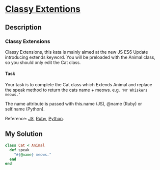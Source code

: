 # [Classy Extentions](https://www.codewars.com/kata/55a14aa4817efe41c20000bc)

## Description
### Classy Extensions
Classy Extensions, this kata is mainly aimed at the new JS ES6 Update introducing extends keyword. You will be preloaded
with the Animal class, so you should only edit the Cat class.

#### Task
Your task is to complete the Cat class which Extends Animal and replace the speak method to return the cats
name + meows. e.g. `'Mr Whiskers meows.'`

The name attribute is passed with this.name (JS), @name (Ruby) or self.name (Python).

Reference: [JS](https://developer.mozilla.org/en-US/docs/Web/JavaScript/Reference/Classes), 
[Ruby](http://rubylearning.com/satishtalim/ruby_inheritance.html), 
[Python](https://docs.python.org/2/tutorial/classes.html#inheritance).

## My Solution
```ruby
class Cat < Animal
  def speak
    "#{@name} meows."
  end
end
```

